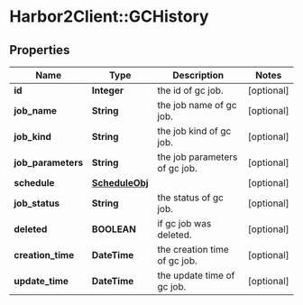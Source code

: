 # Harbor2Client::GCHistory

## Properties
Name | Type | Description | Notes
------------ | ------------- | ------------- | -------------
**id** | **Integer** | the id of gc job. | [optional] 
**job_name** | **String** | the job name of gc job. | [optional] 
**job_kind** | **String** | the job kind of gc job. | [optional] 
**job_parameters** | **String** | the job parameters of gc job. | [optional] 
**schedule** | [**ScheduleObj**](ScheduleObj.md) |  | [optional] 
**job_status** | **String** | the status of gc job. | [optional] 
**deleted** | **BOOLEAN** | if gc job was deleted. | [optional] 
**creation_time** | **DateTime** | the creation time of gc job. | [optional] 
**update_time** | **DateTime** | the update time of gc job. | [optional] 


